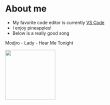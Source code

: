 # About me

* My favorite code editor is currently [VS Code](https://code.visualstudio.com/)
* I enjoy pineapples!
* Below is a really good song

Modjro - Lady - Hear Me Tonight

<a href="https://open.spotify.com/track/49X0LAl6faAusYq02PRAY6" rel="Lady - Hear Me Tonight"><img src="https://i.scdn.co/image/ab67616d0000b27354c5c304064df85d61253ac7" height="160" width="160" ></a>
